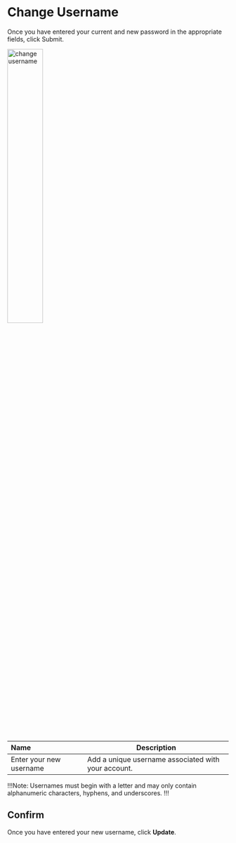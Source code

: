 # Change Username

Once you have entered your current and new password in the appropriate fields, click Submit.

<img src="../../../images/account-change-username.png" alt="change username" style="width: 40%; display: block"></a>

**Name** | **Description** 
:--- | ---
Enter your new username | Add a unique username associated with your account.

!!!Note:
Usernames must begin with a letter and may only contain alphanumeric characters, hyphens, and underscores.
!!!

## Confirm

Once you have entered your new username, click **Update**.